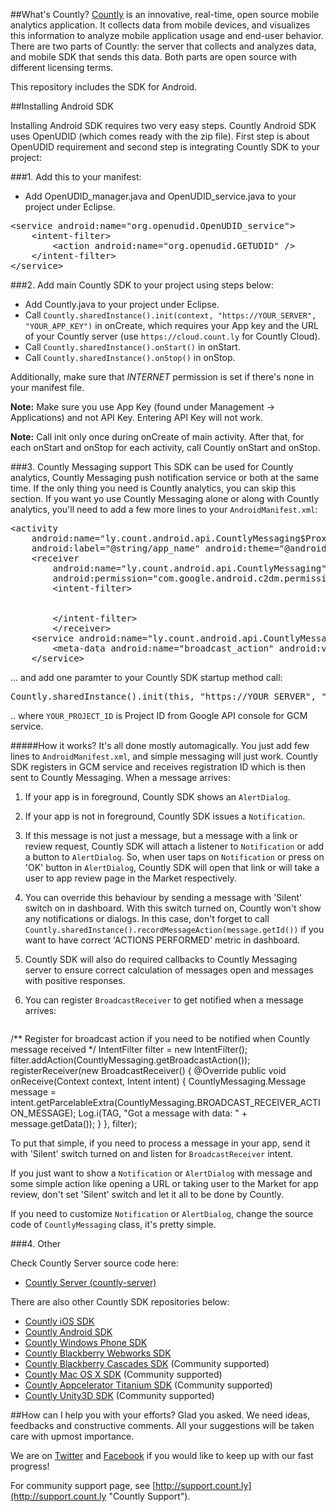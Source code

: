 ##What's Countly?
[Countly](http://count.ly) is an innovative, real-time, open source mobile analytics application. 
It collects data from mobile devices, and visualizes this information to analyze mobile application 
usage and end-user behavior. There are two parts of Countly: the server that collects and analyzes data, 
and mobile SDK that sends this data. Both parts are open source with different licensing terms.

This repository includes the SDK for Android.

##Installing Android SDK

Installing Android SDK requires two very easy steps. Countly Android SDK uses OpenUDID (which comes ready with the zip file). First step is about OpenUDID requirement and second step is integrating Countly SDK to your project:

###1. Add this to your manifest:

* Add OpenUDID_manager.java and OpenUDID_service.java to your project under Eclipse.

<pre class="prettyprint">
&lt;service android:name=&quot;org.openudid.OpenUDID_service&quot;&gt;
    &lt;intent-filter&gt;
        &lt;action android:name=&quot;org.openudid.GETUDID&quot; /&gt;
    &lt;/intent-filter&gt;
&lt;/service&gt;</pre>

###2. Add main Countly SDK to your project using steps below:

* Add Countly.java to your project under Eclipse.
* Call `Countly.sharedInstance().init(context, "https://YOUR_SERVER", "YOUR_APP_KEY")` in onCreate, which requires your App key and the URL of your Countly server (use `https://cloud.count.ly` for Countly Cloud).
* Call `Countly.sharedInstance().onStart()` in onStart.
* Call `Countly.sharedInstance().onStop()` in onStop.

Additionally, make sure that *INTERNET* permission is set if there's none in your manifest file.

**Note:** Make sure you use App Key (found under Management -> Applications) and not API Key. Entering API Key will not work. 

**Note:** Call init only once during onCreate of main activity. After that, for each onStart and onStop for 
each activity, call Countly onStart and onStop. 

###3. Countly Messaging support
This SDK can be used for Countly analytics, Countly Messaging push notification service or both at the same time. If the only thing you need is Countly analytics, you can skip this section. If you want yo use Countly Messaging alone or along with Countly analytics, you'll need to add a few more lines to your `AndroidManifest.xml`:
<pre class="prettyprint">
&lt;activity
	android:name="ly.count.android.api.CountlyMessaging$ProxyActivity"
    android:label="@string/app_name" android:theme="@android:style/Theme.Translucent" android:noHistory="true"/&gt;
	&lt;receiver
		android:name="ly.count.android.api.CountlyMessaging"
		android:permission="com.google.android.c2dm.permission.SEND" >
		&lt;intent-filter&gt;
			<action android:name="com.google.android.c2dm.intent.RECEIVE" />
			<category android:name="ly.count.android.api" />
		&lt;/intent-filter&gt;
		&lt;/receiver&gt;
	&lt;service android:name="ly.count.android.api.CountlyMessaging$CountlyMessagingService" >
		&lt;meta-data android:name="broadcast_action" android:value="ly.count.android.api.broadcast" /&gt;
	&lt;/service&gt;
</pre>
... and add one paramter to your Countly SDK startup method call:
<pre class="prettyprint">
Countly.sharedInstance().init(this, "https://YOUR_SERVER", "YOUR_APP_KEY", "YOUR_PROJECT_ID");
</pre>
.. where `YOUR_PROJECT_ID` is Project ID from Google API console for GCM service.

#####How it works? 
It's all done mostly automagically. You just add few lines to `AndroidManifest.xml`, and simple messaging will just work. Countly SDK registers in GCM service and receives registration ID which is then sent to Countly Messaging. When a message arrives:

1. If your app is in foreground, Countly SDK shows an `AlertDialog`. 
2. If your app is not in foreground, Countly SDK issues a `Notification`.
3. If this message is not just a message, but a message with a link or review request, Countly SDK will attach a listener to `Notification` or add a button to `AlertDialog`. So, when user taps on `Notification` or press on 'OK' button in `AlertDialog`, Countly SDK will open that link or will take a user to app review page in the Market respectively.
4. You can override this behaviour by sending a message with 'Silent' switch on in dashboard. With this switch turned on, Countly won't show any notifications or dialogs. In this case, don't forget to call `Countly.sharedInstance().recordMessageAction(message.getId())` if you want to have correct 'ACTIONS PERFORMED' metric in dashboard.
5. Countly SDK will also do required callbacks to Countly Messaging server to ensure correct calculation of messages open and messages with positive responses.
5. You can register `BroadcastReceiver` to get notified when a message arrives:

	<pre class="prettyprint">
/** Register for broadcast action if you need to be notified when Countly message received */
IntentFilter filter = new IntentFilter();
filter.addAction(CountlyMessaging.getBroadcastAction());
registerReceiver(new BroadcastReceiver() {
	@Override
	public void onReceive(Context context, Intent intent) {
		CountlyMessaging.Message message = intent.getParcelableExtra(CountlyMessaging.BROADCAST_RECEIVER_ACTION_MESSAGE);
		Log.i(TAG, "Got a message with data: " + message.getData());
	}
}, filter);
	</pre>

To put that simple, if you need to process a message in your app, send it with 'Silent' switch turned on and listen for `BroadcastReceiver` intent. 

If you just want to show a `Notification` or `AlertDialog` with message and some simple action like opening a URL or taking user to the Market for app review, don't set 'Silent' switch and let it all to be done by Countly.

If you need to customize `Notification` or `AlertDialog`, change the source code of `CountlyMessaging` class, it's pretty simple.

###4. Other

Check Countly Server source code here: 

- [Countly Server (countly-server)](https://github.com/Countly/countly-server)

There are also other Countly SDK repositories below:

- [Countly iOS SDK](https://github.com/Countly/countly-sdk-ios)
- [Countly Android SDK](https://github.com/Countly/countly-sdk-android)
- [Countly Windows Phone SDK](https://github.com/Countly/countly-sdk-windows-phone)
- [Countly Blackberry Webworks SDK](https://github.com/Countly/countly-sdk-blackberry-webworks)
- [Countly Blackberry Cascades SDK](https://github.com/craigmj/countly-sdk-blackberry10-cascades) (Community supported)
- [Countly Mac OS X SDK](https://github.com/mrballoon/countly-sdk-osx) (Community supported)
- [Countly Appcelerator Titanium SDK](https://github.com/euforic/Titanium-Count.ly) (Community supported)
- [Countly Unity3D SDK](https://github.com/Countly/countly-sdk-unity) (Community supported)

##How can I help you with your efforts?
Glad you asked. We need ideas, feedbacks and constructive comments. All your suggestions will be taken care with upmost importance. 

We are on [Twitter](http://twitter.com/gocountly) and [Facebook](http://www.facebook.com/Countly) if you would like to keep up with our fast progress!

For community support page, see [http://support.count.ly](http://support.count.ly "Countly Support").
